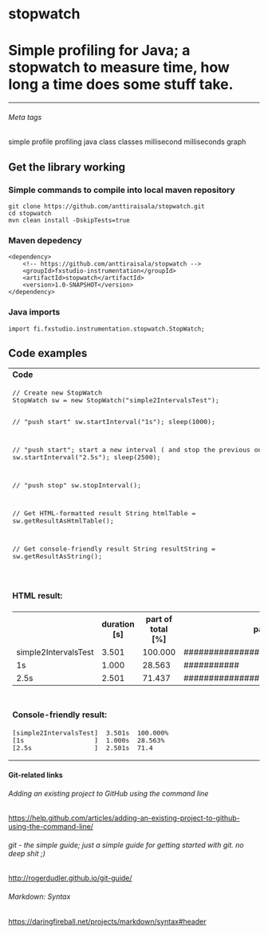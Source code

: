 # stopwatch
# Simple profiling for Java; a stopwatch to measure time, how long a time does some stuff take.

<hr/>

###### Meta tags
simple profile profiling java class classes millisecond milliseconds graph

## Get the library working

### Simple commands to compile into local maven repository

    git clone https://github.com/anttiraisala/stopwatch.git
    cd stopwatch
    mvn clean install -DskipTests=true

### Maven depedency

    <dependency>
        <!-- https://github.com/anttiraisala/stopwatch -->
        <groupId>fxstudio-instrumentation</groupId>
        <artifactId>stopwatch</artifactId>
        <version>1.0-SNAPSHOT</version>
    </dependency>

### Java imports

    import fi.fxstudio.instrumentation.stopwatch.StopWatch;

## Code examples

<table>
<tr><td>
<b>Code</b>
</td></tr>

<tr><td>
<pre>
// Create new StopWatch
StopWatch sw = new StopWatch("simple2IntervalsTest");

// "push start"
sw.startInterval("1s");
sleep(1000);

// "push start"; start a new interval ( and stop the previous one )
sw.startInterval("2.5s");
sleep(2500);

// "push stop"
sw.stopInterval();

// Get HTML-formatted result
String htmlTable = sw.getResultAsHtmlTable();

// Get console-friendly result
String resultString = sw.getResultAsString();
</pre>
</td></tr>


<tr><td>
&nbsp;
</td></tr>

<tr><td>
<b>HTML result:</b>
</td></tr>

<tr><td>
<table class='stopwatch-result'>

<tr><th/><th/><th/><th/><th class='column-border'>duration [s]</th><th class='column-border'>part of total [%]</th><th class='column-border'>part of total [%]</th></tr>



<tr class='odd-row'><td colspan='4' class='title-text'>simple2IntervalsTest<td class='column-border align-number title-number'>3.501</td><td class='column-border align-number title-number'>100.000</td><td class='column-border title-number'>########################################</td></tr>

<tr class='even-row'><td colspan='4' class='row'>1s<td class='column-border align-number'>1.000</td><td class='column-border align-number'>28.563</td><td class='column-border'>###########</td></tr>

<tr class='odd-row'><td colspan='4' class='row'>2.5s<td class='column-border align-number'>2.501</td><td class='column-border align-number'>71.437</td><td class='column-border'>#############################</td></tr>

</table>
</td></tr>

<tr><td>
&nbsp;
</td></tr>


<tr><td>
<b>Console-friendly result:</b>
</td></tr>

<tr><td>
<pre>
[simple2IntervalsTest]	3.501s	100.000%
[1s                  ]	1.000s	28.563%
[2.5s                ]	2.501s	71.4
</pre>
</td></tr>



</table>








#### Git-related links
###### Adding an existing project to GitHub using the command line
https://help.github.com/articles/adding-an-existing-project-to-github-using-the-command-line/
###### git - the simple guide; just a simple guide for getting started with git. no deep shit ;)
http://rogerdudler.github.io/git-guide/
###### Markdown: Syntax
https://daringfireball.net/projects/markdown/syntax#header
